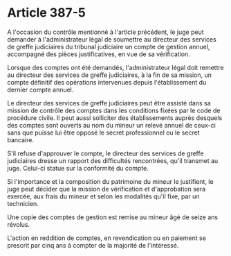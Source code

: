 # Article 387-5

A l'occasion du contrôle mentionné à l'article précédent, le juge peut demander à l'administrateur légal de soumettre au directeur des services de greffe judiciaires du tribunal judiciaire un compte de gestion annuel, accompagné des pièces justificatives, en vue de sa vérification.

Lorsque des comptes ont été demandés, l'administrateur légal doit remettre au directeur des services de greffe judiciaires, à la fin de sa mission, un compte définitif des opérations intervenues depuis l'établissement du dernier compte annuel.

Le directeur des services de greffe judiciaires peut être assisté dans sa mission de contrôle des comptes dans les conditions fixées par le code de procédure civile. Il peut aussi solliciter des établissements auprès desquels des comptes sont ouverts au nom du mineur un relevé annuel de ceux-ci sans que puisse lui être opposé le secret professionnel ou le secret bancaire.

S'il refuse d'approuver le compte, le directeur des services de greffe judiciaires dresse un rapport des difficultés rencontrées, qu'il transmet au juge. Celui-ci statue sur la conformité du compte.

Si l'importance et la composition du patrimoine du mineur le justifient, le juge peut décider que la mission de vérification et d'approbation sera exercée, aux frais du mineur et selon les modalités qu'il fixe, par un technicien.

Une copie des comptes de gestion est remise au mineur âgé de seize ans révolus.

L'action en reddition de comptes, en revendication ou en paiement se prescrit par cinq ans à compter de la majorité de l'intéressé.
